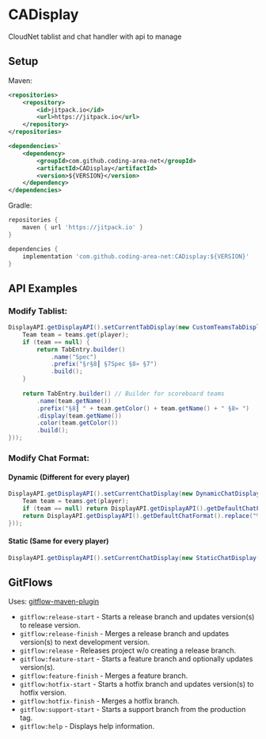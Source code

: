 # CADisplay

CloudNet tablist and chat handler with api to manage

## Setup

Maven:
```xml
<repositories>
    <repository>
        <id>jitpack.io</id>
        <url>https://jitpack.io</url>
    </repository>
</repositories>

<dependencies>`
    <dependency>
        <groupId>com.github.coding-area-net</groupId>
        <artifactId>CADisplay</artifactId>
        <version>${VERSION}</version>
    </dependency>
</dependencies>
```

Gradle:
```groovy
repositories {
    maven { url 'https://jitpack.io' }
}

dependencies {
    implementation 'com.github.coding-area-net:CADisplay:${VERSION}'
}
```

## API Examples

### Modify Tablist:
```java
DisplayAPI.getDisplayAPI().setCurrentTabDisplay(new CustomTeamsTabDisplay(player -> {
    Team team = teams.get(player);
    if (team == null) {
    	return TabEntry.builder()
            .name("Spec")
            .prefix("§r§8┃ §7Spec §8» §7")
            .build();
    }
    
    return TabEntry.builder() // Builder for scoreboard teams
        .name(team.getName())
        .prefix("§8┃ " + team.getColor() + team.getName() + " §8» ")
        .display(team.getName())
        .color(team.getColor())
        .build();
}));
```

### Modify Chat Format:

#### Dynamic (Different for every player)
```java
DisplayAPI.getDisplayAPI().setCurrentChatDisplay(new DynamicChatDisplay(player -> {
	Team team = teams.get(player);
	if (team == null) return DisplayAPI.getDisplayAPI().getDefaultChatFormat();
	return DisplayAPI.getDisplayAPI().getDefaultChatFormat().replace("%display%", team.getDisplayName()).replace("%color%", team.getColor());
}));
```

#### Static (Same for every player)
```java
DisplayAPI.getDisplayAPI().setCurrentChatDisplay(new StaticChatDisplay("§8§l┃ %display% §8┃ %color%%name% &8» §7%message%"));
```

## GitFlows

Uses: [gitflow-maven-plugin](https://github.com/aleksandr-m/gitflow-maven-plugin)

- `gitflow:release-start` - Starts a release branch and updates version(s) to release version.
- `gitflow:release-finish` - Merges a release branch and updates version(s) to next development version.
- `gitflow:release` - Releases project w/o creating a release branch.
- `gitflow:feature-start` - Starts a feature branch and optionally updates version(s).
- `gitflow:feature-finish` - Merges a feature branch.
- `gitflow:hotfix-start` - Starts a hotfix branch and updates version(s) to hotfix version.
- `gitflow:hotfix-finish` - Merges a hotfix branch.
- `gitflow:support-start` - Starts a support branch from the production tag.
- `gitflow:help` - Displays help information.
